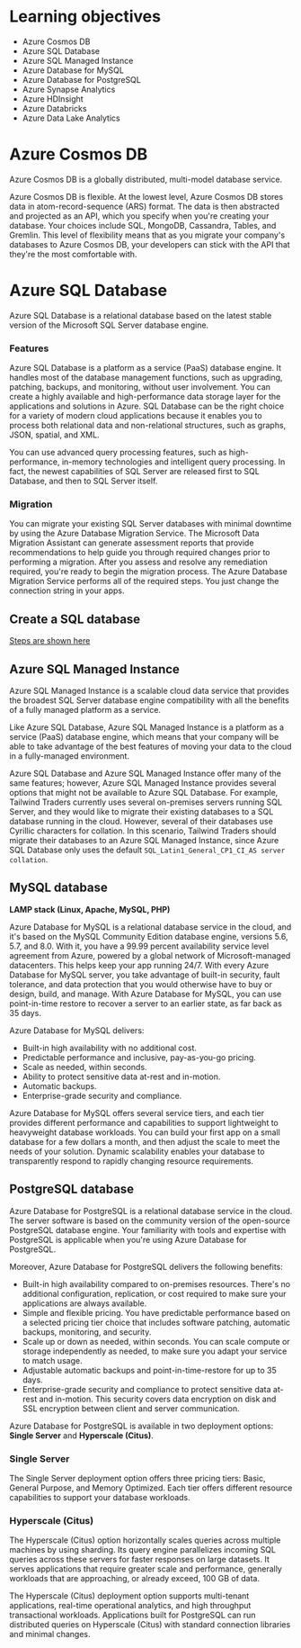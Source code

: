 # Learning objectives
* Azure Cosmos DB
* Azure SQL Database
* Azure SQL Managed Instance
* Azure Database for MySQL
* Azure Database for PostgreSQL
* Azure Synapse Analytics
* Azure HDInsight
* Azure Databricks
* Azure Data Lake Analytics

# Azure Cosmos DB
Azure Cosmos DB is a globally distributed, multi-model database service. 

Azure Cosmos DB is flexible. At the lowest level, Azure Cosmos DB stores data in atom-record-sequence (ARS) format. 
The data is then abstracted and projected as an API, which you specify when you're creating your database. Your choices include SQL, MongoDB, Cassandra, Tables, and Gremlin.
This level of flexibility means that as you migrate your company's databases to Azure Cosmos DB, your developers can stick with the API that they're the most comfortable with.

# Azure SQL Database
Azure SQL Database is a relational database based on the latest stable version of the Microsoft SQL Server database engine. 
### Features
Azure SQL Database is a platform as a service (PaaS) database engine. It handles most of the database management functions, such as upgrading, patching, backups, and monitoring, without user involvement. 
You can create a highly available and high-performance data storage layer for the applications and solutions in Azure. SQL Database can be the right choice for a variety of modern cloud applications because it enables you to process both relational data and non-relational structures, such as graphs, JSON, spatial, and XML.

You can use advanced query processing features, such as high-performance, in-memory technologies and intelligent query processing. In fact, the newest capabilities of SQL Server are released first to SQL Database, and then to SQL Server itself. 

### Migration
You can migrate your existing SQL Server databases with minimal downtime by using the Azure Database Migration Service. The Microsoft Data Migration Assistant can generate assessment reports that provide recommendations to help guide you through required changes prior to performing a migration.
After you assess and resolve any remediation required, you're ready to begin the migration process. The Azure Database Migration Service performs all of the required steps. You just change the connection string in your apps.

## Create a SQL database
[Steps are shown here](https://docs.microsoft.com/en-us/learn/modules/azure-database-fundamentals/exercise-create-sql-database)

## Azure SQL Managed Instance
Azure SQL Managed Instance is a scalable cloud data service that provides the broadest SQL Server database engine compatibility with all the benefits of a fully managed platform as a service.

Like Azure SQL Database, Azure SQL Managed Instance is a platform as a service (PaaS) database engine, which means that your company will be able to take advantage of the best features of moving your data to the cloud in a fully-managed environment. 

Azure SQL Database and Azure SQL Managed Instance offer many of the same features; however, Azure SQL Managed Instance provides several options that might not be available to Azure SQL Database. 
For example, Tailwind Traders currently uses several on-premises servers running SQL Server, and they would like to migrate their existing databases to a SQL database running in the cloud. However, several of their databases use Cyrillic characters for collation. 
In this scenario, Tailwind Traders should migrate their databases to an Azure SQL Managed Instance, since Azure SQL Database only uses the default `SQL_Latin1_General_CP1_CI_AS server collation`.

## MySQL database
**LAMP stack (Linux, Apache, MySQL, PHP)**

Azure Database for MySQL is a relational database service in the cloud, and it's based on the MySQL Community Edition database engine, versions 5.6, 5.7, and 8.0. With it, you have a 99.99 percent availability service level agreement from Azure, powered by a global network of Microsoft-managed datacenters. This helps keep your app running 24/7. With every Azure Database for MySQL server, you take advantage of built-in security, fault tolerance, and data protection that you would otherwise have to buy or design, build, and manage. With Azure Database for MySQL, you can use point-in-time restore to recover a server to an earlier state, as far back as 35 days.

Azure Database for MySQL delivers:
* Built-in high availability with no additional cost.
* Predictable performance and inclusive, pay-as-you-go pricing.
* Scale as needed, within seconds.
* Ability to protect sensitive data at-rest and in-motion.
* Automatic backups.
* Enterprise-grade security and compliance.

Azure Database for MySQL offers several service tiers, and each tier provides different performance and capabilities to support lightweight to heavyweight database workloads. You can build your first app on a small database for a few dollars a month, and then adjust the scale to meet the needs of your solution. Dynamic scalability enables your database to transparently respond to rapidly changing resource requirements.

## PostgreSQL database
Azure Database for PostgreSQL is a relational database service in the cloud. The server software is based on the community version of the open-source PostgreSQL database engine. Your familiarity with tools and expertise with PostgreSQL is applicable when you're using Azure Database for PostgreSQL.

Moreover, Azure Database for PostgreSQL delivers the following benefits:
* Built-in high availability compared to on-premises resources. There's no additional configuration, replication, or cost required to make sure your applications are always available.
* Simple and flexible pricing. You have predictable performance based on a selected pricing tier choice that includes software patching, automatic backups, monitoring, and security.
* Scale up or down as needed, within seconds. You can scale compute or storage independently as needed, to make sure you adapt your service to match usage.
* Adjustable automatic backups and point-in-time-restore for up to 35 days.
* Enterprise-grade security and compliance to protect sensitive data at-rest and in-motion. This security covers data encryption on disk and SSL encryption between client and server communication.

Azure Database for PostgreSQL is available in two deployment options: **Single Server** and **Hyperscale (Citus)**.

### Single Server
The Single Server deployment option offers three pricing tiers: Basic, General Purpose, and Memory Optimized. Each tier offers different resource capabilities to support your database workloads.

### Hyperscale (Citus)

The Hyperscale (Citus) option horizontally scales queries across multiple machines by using sharding. Its query engine parallelizes incoming SQL queries across these servers for faster responses on large datasets. It serves applications that require greater scale and performance, generally workloads that are approaching, or already exceed, 100 GB of data.

The Hyperscale (Citus) deployment option supports multi-tenant applications, real-time operational analytics, and high throughput transactional workloads. Applications built for PostgreSQL can run distributed queries on Hyperscale (Citus) with standard connection libraries and minimal changes.


